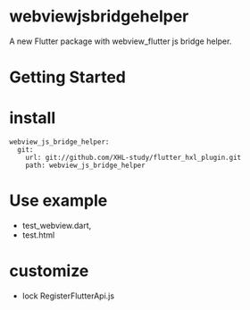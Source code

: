 # webviewjsbridgehelper

A new Flutter package with webview_flutter js bridge helper.

# Getting Started
# install 
    webview_js_bridge_helper:
      git:
        url: git://github.com/XHL-study/flutter_hxl_plugin.git
        path: webview_js_bridge_helper


# Use example
* test_webview.dart,
* test.html

# customize
* lock RegisterFlutterApi.js
